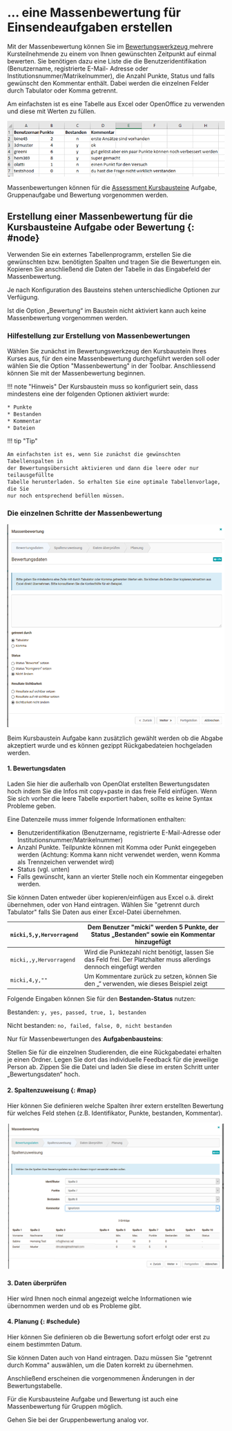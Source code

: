 # ... eine Massenbewertung für Einsendeaufgaben erstellen

Mit der Massenbewertung können Sie im [Bewertungswerkzeug
](../course_operation/Assessment_tool_-_overview.de.md)mehrere Kursteilnehmende zu
einem von Ihnen gewünschten Zeitpunkt auf einmal bewerten. Sie benötigen dazu
eine Liste die die Benutzeridentifikation (Benutzername, registrierte E-Mail-
Adresse oder Institutionsnummer/Matrikelnummer), die Anzahl Punkte, Status und falls gewünscht den Kommentar enthält. Dabei werden die einzelnen Felder durch
Tabulator oder Komma getrennt.

Am einfachsten ist es eine Tabelle aus Excel oder OpenOffice zu verwenden und
diese mit Werten zu füllen.

![Table-result](assets/bulk_assessment-excel-DE.png)

Massenbewertungen können für die [Assessment
Kursbausteine](../course_elements/Assessment.de.md) Aufgabe, Gruppenaufgabe und Bewertung vorgenommen werden. 

## Erstellung einer Massenbewertung für die Kursbausteine Aufgabe oder Bewertung {: #node}

Verwenden Sie ein externes Tabellenprogramm, erstellen Sie die gewünschten
bzw. benötigten Spalten und tragen Sie die Bewertungen ein. Kopieren Sie
anschließend die Daten der Tabelle in das Eingabefeld der Massenbewertung.

Je nach Konfiguration des Bausteins stehen unterschiedliche Optionen zur
Verfügung.

Ist die Option „Bewertung“ im Baustein nicht aktiviert kann auch keine
Massenbewertung vorgenommen werden.

### Hilfestellung zur Erstellung von Massenbewertungen

Wählen Sie zunächst im Bewertungswerkzeug den Kursbaustein Ihres Kurses aus,
für den eine Massenbewertung durchgeführt werden soll oder wählen Sie die Option "Massenbewertung" in der Toolbar. Anschliessend können Sie mit der Massenbewertung beginnen.

!!! note "Hinweis"
    Der Kursbaustein muss so konfiguriert
    sein, dass mindestens eine der folgenden Optionen aktiviert wurde:

    * Punkte
    * Bestanden
    * Kommentar
    * Dateien

!!! tip "Tip"

    Am einfachsten ist es, wenn Sie zunächst die gewünschten Tabellenspalten in
    der Bewertungsübersicht aktivieren und dann die leere oder nur teilausgefüllte
    Tabelle herunterladen. So erhalten Sie eine optimale Tabellenvorlage, die Sie
    nur noch entsprechend befüllen müssen.


### Die einzelnen Schritte der Massenbewertung

![Wizard](assets/Massenbewertung1a.png)

Beim Kursbaustein Aufgabe kann zusätzlich gewählt werden ob die Abgabe
akzeptiert wurde und es können gezippt Rückgabedateien hochgeladen werden.

#### 1. Bewertungsdaten

Laden Sie hier die außerhalb von OpenOlat erstellten Bewertungsdaten hoch
indem Sie die Infos mit copy+paste in das freie Feld einfügen. Wenn Sie sich
vorher die leere Tabelle exportiert haben, sollte es keine Syntax Probleme
geben.

Eine Datenzeile muss immer folgende Informationen enthalten:

* Benutzeridentifikation (Benutzername, registrierte E-Mail-Adresse oder Institutionsnummer/Matrikelnummer)
* Anzahl Punkte. Teilpunkte können mit Komma oder Punkt eingegeben werden (Achtung: Komma kann nicht verwendet werden, wenn Komma als Trennzeichen verwendet wird)
* Status (vgl. unten)
* Falls gewünscht, kann an vierter Stelle noch ein Kommentar eingegeben werden.

Sie können Daten entweder über kopieren/einfügen aus Excel o.ä. direkt
übernehmen, oder von Hand eintragen. Wählen Sie "getrennt durch Tabulator"
falls Sie Daten aus einer Excel-Datei übernehmen.

`micki,5,y,Hervorragend`| Dem Benutzer "micki" werden 5 Punkte, der Status „Bestanden“ sowie ein Kommentar hinzugefügt  
---|---  
`micki,,y,Hervorragend`| Wird die Punktezahl nicht benötigt, lassen Sie das Feld frei. Der Platzhalter muss allerdings dennoch eingefügt werden  
`micki,4,y,""`| Um Kommentare zurück zu setzen, können Sie den „“ verwenden, wie dieses Beispiel zeigt  
  
Folgende Eingaben können Sie für den **Bestanden-Status** nutzen:

Bestanden: `y, yes, passed, true, 1, bestanden`

Nicht bestanden: `no, failed, false, 0, nicht bestanden`  
  
Nur für Massenbewertungen des **Aufgabenbausteins**:

Stellen Sie für die einzelnen Studierenden, die eine Rückgabedatei erhalten je
einen Ordner. Legen Sie dort das individuelle Feedback für die jeweilige
Person ab. Zippen Sie die Datei und laden Sie diese im ersten Schritt unter
„Bewertungsdaten“ hoch.

#### 2. Spaltenzuweisung {: #map}

Hier können Sie definieren welche Spalten ihrer extern erstellten Bewertung
für welches Feld stehen (z.B. Identifikator, Punkte, bestanden, Kommentar).

![](assets/Spaltenzuweisung.png)

#### 3. Daten überprüfen

Hier wird Ihnen noch einmal angezeigt welche Informationen wie übernommen
werden und ob es Probleme gibt.

#### 4. Planung {: #schedule}

Hier können Sie definieren ob die Bewertung sofort erfolgt oder erst zu einem
bestimmten Datum.

Sie können Daten auch von Hand eintragen. Dazu müssen Sie "getrennt durch
Komma" auswählen, um die Daten korrekt zu übernehmen.

Anschließend erscheinen die vorgenommenen Änderungen in der Bewertungstabelle.

Für die Kursbausteine Aufgabe und Bewertung ist auch eine Massenbewertung für
Gruppen möglich.

Gehen Sie bei der Gruppenbewertung analog vor. 
